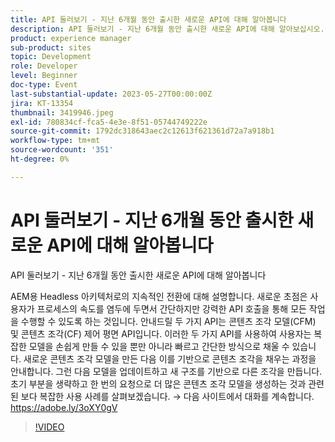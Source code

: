 ```yaml
---
title: API 둘러보기 - 지난 6개월 동안 출시한 새로운 API에 대해 알아봅니다
description: API 둘러보기 - 지난 6개월 동안 출시한 새로운 API에 대해 알아보십시오. 이 설명서는 AEM용 Headless 아키텍처로 지속적으로 전환하는 방법에 대해 설명합니다. 새로운 초점은 사용자가 프로세스의 속도를 염두에 두면서 간단하지만 강력한 API 호출을 통해 모든 작업을 수행할 수 있도록 하는 것입니다. 안내드릴 두 가지 API는 콘텐츠 조각 모델(CFM) 및 콘텐츠 조각(CF) 제어 평면 API입니다. 이러한 두 가지 API를 사용하여 사용자는 복잡한 모델을 손쉽게 만들 수 있을 뿐만 아니라 빠르고 간단한 방식으로 채울 수 있습니다. 새로운 콘텐츠 조각 모델을 만든 다음 이를 기반으로 콘텐츠 조각을 채우는 과정을 안내합니다. 그런 다음 모델을 업데이트하고 새 구조를 기반으로 다른 조각을 만듭니다. 초기 부분을 생략하고 한 번의 요청으로 더 많은 콘텐츠 조각 모델을 생성하는 것과 관련된 보다 복잡한 사용 사례를 살펴보겠습니다.
product: experience manager
sub-product: sites
topic: Development
role: Developer
level: Beginner
doc-type: Event
last-substantial-update: 2023-05-27T00:00:00Z
jira: KT-13354
thumbnail: 3419946.jpeg
exl-id: 780834cf-fca5-4e3e-8f51-05744749222e
source-git-commit: 1792dc318643aec2c12613f621361d72a7a918b1
workflow-type: tm+mt
source-wordcount: '351'
ht-degree: 0%

---
```


# API 둘러보기 - 지난 6개월 동안 출시한 새로운 API에 대해 알아봅니다

API 둘러보기 - 지난 6개월 동안 출시한 새로운 API에 대해 알아봅니다

AEM용 Headless 아키텍처로의 지속적인 전환에 대해 설명합니다. 새로운 초점은 사용자가 프로세스의 속도를 염두에 두면서 간단하지만 강력한 API 호출을 통해 모든 작업을 수행할 수 있도록 하는 것입니다. 안내드릴 두 가지 API는 콘텐츠 조각 모델(CFM) 및 콘텐츠 조각(CF) 제어 평면 API입니다. 이러한 두 가지 API를 사용하여 사용자는 복잡한 모델을 손쉽게 만들 수 있을 뿐만 아니라 빠르고 간단한 방식으로 채울 수 있습니다. 새로운 콘텐츠 조각 모델을 만든 다음 이를 기반으로 콘텐츠 조각을 채우는 과정을 안내합니다. 그런 다음 모델을 업데이트하고 새 구조를 기반으로 다른 조각을 만듭니다. 초기 부분을 생략하고 한 번의 요청으로 더 많은 콘텐츠 조각 모델을 생성하는 것과 관련된 보다 복잡한 사용 사례를 살펴보겠습니다. → 다음 사이트에서 대화를 계속합니다. https://adobe.ly/3oXY0gV

>[!VIDEO](https://video.tv.adobe.com/v/3419946/?learn=on)

